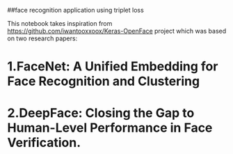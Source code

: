 ##face recognition application using triplet loss

This notebook takes inspiration from https://github.com/iwantooxxoox/Keras-OpenFace project which was based on two research papers:

# 1.FaceNet: A Unified Embedding for Face Recognition and Clustering 
# 2.DeepFace: Closing the Gap to Human-Level Performance in Face Verification.
